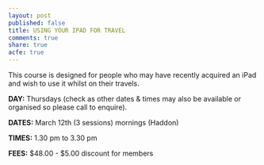 ```yaml
---
layout: post
published: false
title: USING YOUR IPAD FOR TRAVEL
comments: true
share: true
acfe: true
---
```


This course is designed for people who may have recently acquired an iPad and wish to use it whilst on their travels.

**DAY:** Thursdays (check as other dates & times may also be available or organised so please call to enquire).

**DATES:** March 12th (3 sessions) mornings (Haddon)

**TIMES:** 1.30 pm to 3.30 pm

**FEES:** $48.00 - $5.00 discount for members